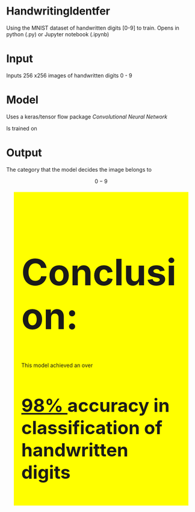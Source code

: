 # HandwritingIdentfer
Using the MNIST dataset of handwritten digits [0-9] to train. Opens in python (.py) or Jupyter notebook (.ipynb)

# Input
Inputs 256 x256 images of handwritten digits 0 - 9

# Model
Uses a keras/tensor flow package *Convolutional Neural Network*

Is trained on 
# Output
The category that the model decides the image belongs to

$$ 0 - 9 $$

<div style="background: yellow; margin:20px; padding: 20px;">
    <h1 style="font-size:10vw">Conclusion:</h1>
    <p size="100">This model achieved an over </p>
    <h2 style="font-size:5vw"><u> 98% </u> accuracy in classification of handwritten digits</h2>
</div>
